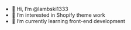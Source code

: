 - 👋 Hi, I’m @lambski1333
- 👀 I’m interested in Shopify theme work
- 🌱 I’m currently learning front-end development

